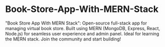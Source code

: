 # Book-Store-App-With-MERN-Stack
"Book Store App With MERN Stack": Open-source full-stack app for managing virtual book store. Built using MERN (MongoDB, Express, React, Node.js) for seamless user experience and admin panel. Ideal for learning the MERN stack. Join the community and start building!
